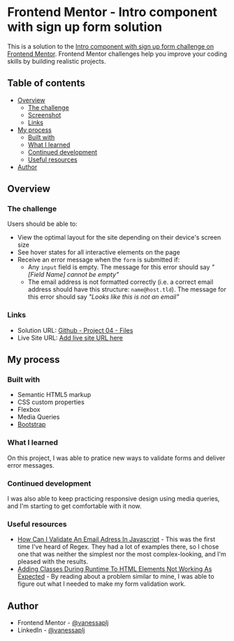 # Frontend Mentor - Intro component with sign up form solution

This is a solution to the [Intro component with sign up form challenge on Frontend Mentor](https://www.frontendmentor.io/challenges/intro-component-with-signup-form-5cf91bd49edda32581d28fd1). Frontend Mentor challenges help you improve your coding skills by building realistic projects. 

## Table of contents

- [Overview](#overview)
  - [The challenge](#the-challenge)
  - [Screenshot](#screenshot)
  - [Links](#links)
- [My process](#my-process)
  - [Built with](#built-with)
  - [What I learned](#what-i-learned)
  - [Continued development](#continued-development)
  - [Useful resources](#useful-resources)
- [Author](#author)

## Overview

### The challenge

Users should be able to:

- View the optimal layout for the site depending on their device's screen size
- See hover states for all interactive elements on the page
- Receive an error message when the `form` is submitted if:
  - Any `input` field is empty. The message for this error should say *"[Field Name] cannot be empty"*
  - The email address is not formatted correctly (i.e. a correct email address should have this structure: `name@host.tld`). The message for this error should say *"Looks like this is not an email"*

### Links

- Solution URL: [Github - Project 04 - Files]([https://your-solution-url.com](https://github.com/vanessaplj/project-04-signup-form))
- Live Site URL: [Add live site URL here](https://your-live-site-url.com)

## My process

### Built with

- Semantic HTML5 markup
- CSS custom properties
- Flexbox
- Media Queries
- [Bootstrap](https://getbootstrap.com/)

### What I learned

On this project, I was able to pratice new ways to validate forms and deliver error messages.

### Continued development

I was also able to keep practicing responsive design using media queries, and I'm starting to get comfortable with it now.

### Useful resources

- [How Can I Validate An Email Adress In Javascript](https://stackoverflow.com/questions/46155/how-can-i-validate-an-email-address-in-javascript) - This was the first time I've heard of Regex. They had a lot of examples there, so I chose one that was neither the simplest nor the most complex-looking, and I'm pleased with the results.
- [Adding Classes During Runtime To HTML Elements Not Working As Expected](https://stackoverflow.com/questions/61747017/adding-classes-during-runtime-to-html-elements-not-working-as-expected) - By reading about a problem similar to mine, I was able to figure out what I needed to make my form validation work.

## Author

- Frontend Mentor - [@vanessaplj](https://www.frontendmentor.io/profile/vanessaplj)
- LinkedIn - [@vanessaplj](https://www.linkedin.com/in/vanessaplj/)
